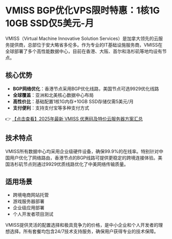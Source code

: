 # VMISS BGP优化VPS限时特惠：1核1G 10GB SSD仅5美元-月

VMISS（Virtual Machine Innovative Solution Services）是加拿大领先的云服务提供商，总部位于安大略省多伦多。作为专业的IT基础设施服务商，VMISS在全球部署了多个高性能数据中心，目前在香港、大阪、首尔和洛杉矶等地均设有节点。

## 核心优势

- **BGP网络优化**：香港节点采用BGP优化线路，美国节点可选9929优化线路
- **全球覆盖**：亚洲和北美核心数据中心布局
- **高性价比**：基础配置1核1G内存+10GB SSD存储仅需5美元/月
- **支付便利**：支持支付宝等多种支付方式

👉 [【点击查看】2025年最新 VMISS 优惠码及特价云服务器方案汇总](https://bit.ly/Vmiss)

## 技术特点

VMISS所有数据中心均采用企业级硬件设备，确保99.9%的在线率。特别针对中国用户优化了网络路由，香港节点的BGP线路可提供更稳定的跨境连接体验。美国洛杉矶节点则通过9929优质线路优化了中美网络传输质量。

## 适用场景

- 跨境电商网站托管
- 游戏服务器部署
- 企业级应用部署
- 个人开发者项目测试

VMISS提供灵活的配置选择和极具竞争力的价格，是中小企业和个人开发者的理想选择。所有套餐均包含24/7技术支持服务，确保用户获得专业的技术保障。